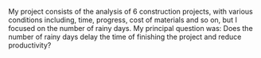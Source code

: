 My project consists of the analysis of 6 construction projects, with various conditions including, time, progress, cost of materials and so on, but I focused on the number of rainy days. My principal question was: Does the number of rainy days delay the time of finishing the project and reduce productivity?
